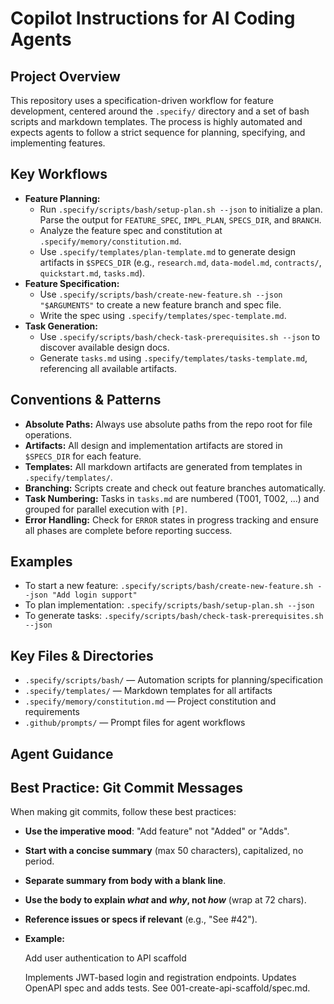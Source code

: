# Copilot Instructions for AI Coding Agents

## Project Overview

This repository uses a specification-driven workflow for feature development, centered around the `.specify/` directory and a set of bash scripts and markdown templates. The process is highly automated and expects agents to follow a strict sequence for planning, specifying, and implementing features.

## Key Workflows

- **Feature Planning:**
  - Run `.specify/scripts/bash/setup-plan.sh --json` to initialize a plan. Parse the output for `FEATURE_SPEC`, `IMPL_PLAN`, `SPECS_DIR`, and `BRANCH`.
  - Analyze the feature spec and constitution at `.specify/memory/constitution.md`.
  - Use `.specify/templates/plan-template.md` to generate design artifacts in `$SPECS_DIR` (e.g., `research.md`, `data-model.md`, `contracts/`, `quickstart.md`, `tasks.md`).
- **Feature Specification:**
  - Use `.specify/scripts/bash/create-new-feature.sh --json "$ARGUMENTS"` to create a new feature branch and spec file.
  - Write the spec using `.specify/templates/spec-template.md`.
- **Task Generation:**
  - Use `.specify/scripts/bash/check-task-prerequisites.sh --json` to discover available design docs.
  - Generate `tasks.md` using `.specify/templates/tasks-template.md`, referencing all available artifacts.

## Conventions & Patterns

- **Absolute Paths:** Always use absolute paths from the repo root for file operations.
- **Artifacts:** All design and implementation artifacts are stored in `$SPECS_DIR` for each feature.
- **Templates:** All markdown artifacts are generated from templates in `.specify/templates/`.
- **Branching:** Scripts create and check out feature branches automatically.
- **Task Numbering:** Tasks in `tasks.md` are numbered (T001, T002, ...) and grouped for parallel execution with `[P]`.
- **Error Handling:** Check for `ERROR` states in progress tracking and ensure all phases are complete before reporting success.

## Examples

- To start a new feature: `.specify/scripts/bash/create-new-feature.sh --json "Add login support"`
- To plan implementation: `.specify/scripts/bash/setup-plan.sh --json`
- To generate tasks: `.specify/scripts/bash/check-task-prerequisites.sh --json`

## Key Files & Directories

- `.specify/scripts/bash/` — Automation scripts for planning/specification
- `.specify/templates/` — Markdown templates for all artifacts
- `.specify/memory/constitution.md` — Project constitution and requirements
- `.github/prompts/` — Prompt files for agent workflows

## Agent Guidance

## Best Practice: Git Commit Messages

When making git commits, follow these best practices:

- **Use the imperative mood**: "Add feature" not "Added" or "Adds".
- **Start with a concise summary** (max 50 characters), capitalized, no period.
- **Separate summary from body with a blank line**.
- **Use the body to explain _what_ and _why_, not _how_** (wrap at 72 chars).
- **Reference issues or specs if relevant** (e.g., "See #42").
- **Example:**

  Add user authentication to API scaffold

  Implements JWT-based login and registration endpoints.
  Updates OpenAPI spec and adds tests. See 001-create-api-scaffold/spec.md.
